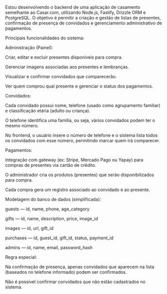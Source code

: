 Estou desenvolvendo o backend de uma aplicação de casamento semelhante ao Casar.com, utilizando Node.js, Fastify, Drizzle ORM e PostgreSQL.
O objetivo é permitir a criação e gestão de listas de presentes, confirmação de presença de convidados e gerenciamento administrativo de pagamentos.

Principais funcionalidades do sistema:

Administração (Painel):

Criar, editar e excluir presentes disponíveis para compra.

Gerenciar imagens associadas aos presentes e lembranças.

Visualizar e confirmar convidados que comparecerão.

Ver quem comprou qual presente e gerenciar o status dos pagamentos.

Convidados:

Cada convidado possui nome, telefone (usado como agrupamento familiar) e classificação etária (adulto ou criança).

O telefone identifica uma família, ou seja, vários convidados podem ter o mesmo número.

No frontend, o usuário insere o número de telefone e o sistema lista todos os convidados com esse número, permitindo marcar quem irá comparecer.

Pagamentos:

Integração com gateway (ex: Stripe, Mercado Pago ou Yapay) para compras de presentes via cartão de crédito.

O administrador cria os produtos (presentes) que serão disponibilizados para compra.

Cada compra gera um registro associado ao convidado e ao presente.

Modelagem do banco de dados (simplificada):

guests — id, name, phone, age_category

gifts — id, name, description, price, image_id

images — id, url, gift_id

purchases — id, guest_id, gift_id, status, payment_id

admins — id, name, email, password_hash

Regra especial:

Na confirmação de presença, apenas convidados que aparecem na lista (baseados no telefone informado) podem ser confirmados.

Não é possível confirmar convidados que não estão cadastrados no sistema.